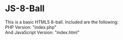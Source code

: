 # JS-8-Ball
This is a basic HTML5 8-ball.
Included are the following:<br>
PHP Version: "index.php"<br>
And JavaScript Version: "index.html"
